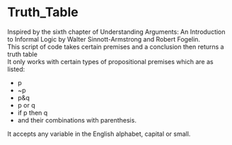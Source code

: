 # Truth_Table
  <p>Inspired by the sixth chapter of Understanding Arguments: An Introduction to Informal Logic by Walter Sinnott-Armstrong and Robert Fogelin.<br>
  This script of code takes certain premises and a conclusion then returns a truth table<br>
  It only works with certain types of propositional premises which are as listed:<br>
  <ul>
  <li>p</li>
  <li>~p</li>
  <li>p&q</li>
  <li>p or q</li>
  <li>if p then q</li>
  <li>and their combinations with parenthesis.</li>
  </ul>
  It accepts any variable in the English alphabet, capital or small.</p>
